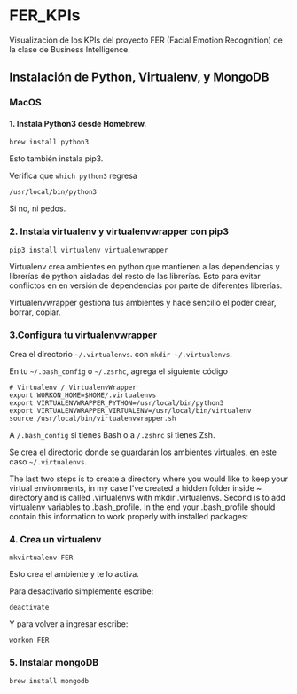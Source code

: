 # FER_KPIs
Visualización de los KPIs del proyecto FER (Facial Emotion Recognition) de la clase de Business Intelligence.

## Instalación de Python, Virtualenv, y MongoDB
### MacOS
#### 1. Instala Python3 desde Homebrew.

```
brew install python3
```

Esto también instala pip3.

Verifica que `which python3` regresa 
```
/usr/local/bin/python3
```

Si no, ni pedos.

### 2. Instala virtualenv y virtualenvwrapper con pip3
`pip3 install virtualenv virtualenwrapper`

Virtualenv crea ambientes en python que mantienen a las dependencias y librerías de python aisladas del resto de las librerías. Esto para evitar conflictos en en versión de dependencias por parte de diferentes librerías.

Virtualenvwrapper gestiona tus ambientes y hace sencillo el poder crear, borrar, copiar.

### 3.Configura tu virtualenvwrapper
Crea el directorio `~/.virtualenvs`. con `mkdir ~/.virtualenvs`.

En tu `~/.bash_config` o `~/.zsrhc`, agrega el siguiente código
```
# Virtualenv / VirtualenvWrapper
export WORKON_HOME=$HOME/.virtualenvs
export VIRTUALENVWRAPPER_PYTHON=/usr/local/bin/python3
export VIRTUALENVWRAPPER_VIRTUALENV=/usr/local/bin/virtualenv
source /usr/local/bin/virtualenvwrapper.sh
```
A `/.bash_config` si tienes Bash o a `/.zshrc` si tienes Zsh.

Se crea el directorio donde se guardarán los ambientes virtuales, en este caso `~/.virtualenvs`.

The last two steps is to create a directory where you would like to keep your virtual environments, in my case I've created a hidden folder inside ~ directory and is called .virtualenvs with mkdir .virtualenvs. Second is to add virtualenv variables to .bash_profile. In the end your .bash_profile should contain this information to work properly with installed packages:

### 4. Crea un virtualenv
```
mkvirtualenv FER
```
Esto crea el ambiente y te lo activa.

Para desactivarlo simplemente escribe:
```
deactivate
```

Y para volver a ingresar escribe:
```
workon FER
```

### 5. Instalar mongoDB
```
brew install mongodb
```


